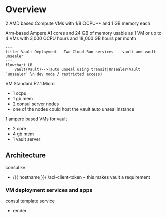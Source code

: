 # Overview


2 AMD based Compute VMs with 1/8 OCPU** and 1 GB memory each

Arm-based Ampere A1 cores and 24 GB of memory usable as 1 VM or
 up to 4 VMs with 3,000 OCPU hours and 18,000 GB hours per month



```mermaid
---
title: Vault Deployment - Two Cloud Run services -- vault and vault-unsealer
---
flowchart LR
    Vault(Vault)-->|auto unseal using transit|Unsealer(Vault `unsealer` \n dev mode / restricted access)
```

VM.Standard.E2.1.Micro
 - 1 ocpu
 - 1 gb mem
 - 2 consul server nodes
 - one of the nodes could host the vault auto unseal instance

1 ampere based VMs for vault
 - 2 core
 - 4 gb mem
 - 1 vault server


## Architecture

consul kv
 - /{{ hostname }}/
    /acl-client-token - this makes vault a requirement

### VM deployment services and apps

consul template service
 - render 


